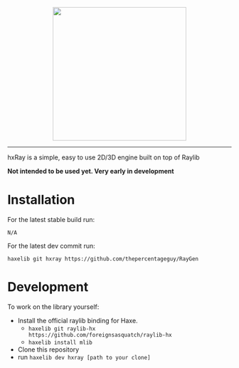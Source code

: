<p align="center">
  <img src="https://github.com/hxray-engine/hxRay/blob/master/logo.png?raw=true"  width="300" height="300">
</p>

----
hxRay is a simple, easy to use 2D/3D engine built on top of Raylib

**Not intended to be used yet. Very early in development**

# Installation
For the latest stable build run:
```
N/A
```
For the latest dev commit run: 
```
haxelib git hxray https://github.com/thepercentageguy/RayGen
```
# Development
To work on the library yourself:
- Install the official raylib binding for Haxe.
  - ```haxelib git raylib-hx https://github.com/foreignsasquatch/raylib-hx```
  - ```haxelib install mlib```
- Clone this repository
- run ```haxelib dev hxray [path to your clone]```
